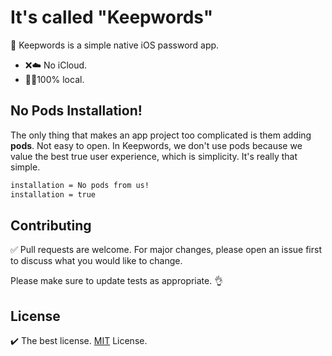 # It's called "Keepwords"
🔐 Keepwords is a simple native iOS password app. 
- ❌☁️ No iCloud. 
- 👨‍💻100% local.

## No Pods Installation!
The only thing that makes an app project too complicated is them adding **pods**. Not easy to open. In Keepwords, we don't use pods because we value the best true user experience, which is simplicity. It's really that simple.
```bash
installation = No pods from us!
installation = true
```

## Contributing
✅ Pull requests are welcome. For major changes, please open an issue first to discuss what you would like to change.

Please make sure to update tests as appropriate. 👌

## License
✔️ The best license. [MIT](https://github.com/jeremygautama/ios-password-app/blob/master/LICENSE.md) License.
